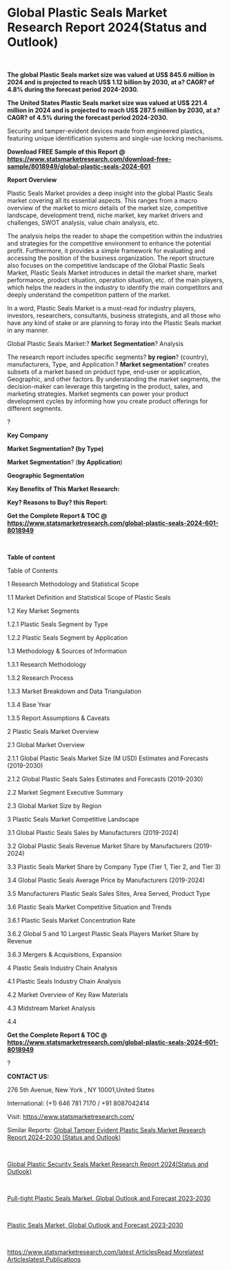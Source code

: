 <h1>Global Plastic Seals Market Research Report 2024(Status and Outlook)</h1><br/><p><strong>The global Plastic Seals market size was valued at US$ 845.6 million in 2024 and is projected to reach US$ 1.12 billion by 2030, at a? <strong>CAGR</strong>? of 4.8% during the forecast period 2024-2030.</strong></p>
 
 
 
 <p><strong>The United States Plastic Seals market size was valued at US$ 221.4 million in 2024 and is projected to reach US$ 287.5 million by 2030, at a? <strong>CAGR</strong>? of 4.5% during the forecast period 2024-2030.</strong></p>
 
 
 
 <p>Security and tamper-evident devices made from engineered plastics, featuring unique identification systems and single-use locking mechanisms.</p>
 
 
 
 <p><strong>Download FREE Sample of this Report @ <a href="https://www.statsmarketresearch.com/download-free-sample/8018949/global-plastic-seals-2024-601">https://www.statsmarketresearch.com/download-free-sample/8018949/global-plastic-seals-2024-601</a></strong></p>
 
 
 
 <p><strong>Report Overview</strong></p>
 
 
 
 <p>Plastic Seals Market provides a deep insight into the global Plastic Seals market covering all its essential aspects. This ranges from a macro overview of the market to micro details of the market size, competitive landscape, development trend, niche market, key market drivers and challenges, SWOT analysis, value chain analysis, etc.</p>
 
 
 
 <p>The analysis helps the reader to shape the competition within the industries and strategies for the competitive environment to enhance the potential profit. Furthermore, it provides a simple framework for evaluating and accessing the position of the business organization. The report structure also focuses on the competitive landscape of the Global Plastic Seals Market, Plastic Seals Market introduces in detail the market share, market performance, product situation, operation situation, etc. of the main players, which helps the readers in the industry to identify the main competitors and deeply understand the competition pattern of the market.</p>
 
 
 
 <p>In a word, Plastic Seals Market is a must-read for industry players, investors, researchers, consultants, business strategists, and all those who have any kind of stake or are planning to foray into the Plastic Seals market in any manner.</p>
 
 
 
 <p>Global Plastic Seals Market:? <strong>Market Segmentation</strong>? Analysis</p>
 
 
 
 <p>The research report includes specific segments? <strong>by region</strong>? (country), manufacturers, Type, and Application.? <strong>Market segmentation</strong>? creates subsets of a market based on product type, end-user or application, Geographic, and other factors. By understanding the market segments, the decision-maker can leverage this targeting in the product, sales, and marketing strategies. Market segments can power your product development cycles by informing how you create product offerings for different segments.</p>
 
 
 
 <p>? </p>
 
 
 
 <p><strong>Key Company</strong></p>
 
 
 
 <p><strong>Market Segmentation? (by Type)</strong></p>
 
 
 
 <p><strong>Market Segmentation</strong>? (<strong><strong>by Application</strong></strong>)</p>
 
 
 
 <p><strong>Geographic Segmentation</strong></p>
 
 
 
 <p><strong>Key Benefits of This Market Research:</strong></p>
 
 
 
 <p><strong>Key? <strong>Reasons to Buy</strong>? this Report:</strong></p>
 
 
 
 <div><b>Get the Complete Report & TOC @ <a href="https://www.statsmarketresearch.com/global-plastic-seals-2024-601-8018949">https://www.statsmarketresearch.com/global-plastic-seals-2024-601-8018949</a></b></div>
 
 
 
 <p><br />
 
 <b>Table of content</b></p>
 
 
 
 <p>Table of Contents<br />
 
 1 Research Methodology and Statistical Scope<br />
 
 1.1 Market Definition and Statistical Scope of Plastic Seals<br />
 
 1.2 Key Market Segments<br />
 
 1.2.1 Plastic Seals Segment by Type<br />
 
 1.2.2 Plastic Seals Segment by Application<br />
 
 1.3 Methodology & Sources of Information<br />
 
 1.3.1 Research Methodology<br />
 
 1.3.2 Research Process<br />
 
 1.3.3 Market Breakdown and Data Triangulation<br />
 
 1.3.4 Base Year<br />
 
 1.3.5 Report Assumptions & Caveats<br />
 
 2 Plastic Seals Market Overview<br />
 
 2.1 Global Market Overview<br />
 
 2.1.1 Global Plastic Seals Market Size (M USD) Estimates and Forecasts (2019-2030)<br />
 
 2.1.2 Global Plastic Seals Sales Estimates and Forecasts (2019-2030)<br />
 
 2.2 Market Segment Executive Summary<br />
 
 2.3 Global Market Size by Region<br />
 
 3 Plastic Seals Market Competitive Landscape<br />
 
 3.1 Global Plastic Seals Sales by Manufacturers (2019-2024)<br />
 
 3.2 Global Plastic Seals Revenue Market Share by Manufacturers (2019-2024)<br />
 
 3.3 Plastic Seals Market Share by Company Type (Tier 1, Tier 2, and Tier 3)<br />
 
 3.4 Global Plastic Seals Average Price by Manufacturers (2019-2024)<br />
 
 3.5 Manufacturers Plastic Seals Sales Sites, Area Served, Product Type<br />
 
 3.6 Plastic Seals Market Competitive Situation and Trends<br />
 
 3.6.1 Plastic Seals Market Concentration Rate<br />
 
 3.6.2 Global 5 and 10 Largest Plastic Seals Players Market Share by Revenue<br />
 
 3.6.3 Mergers & Acquisitions, Expansion<br />
 
 4 Plastic Seals Industry Chain Analysis<br />
 
 4.1 Plastic Seals Industry Chain Analysis<br />
 
 4.2 Market Overview of Key Raw Materials<br />
 
 4.3 Midstream Market Analysis<br />
 
 4.4</p>
 
 
 
 <div><b>Get the Complete Report & TOC @ <a href="https://www.statsmarketresearch.com/global-plastic-seals-2024-601-8018949">https://www.statsmarketresearch.com/global-plastic-seals-2024-601-8018949</a></b></div>
 
 
 
 <p>? </p>
 
 
 
 <p><b>CONTACT US:</b><br />
 
 276 5th Avenue, New York , NY 10001,United States<br />
 
 International: (+1) 646 781 7170 / +91 8087042414<br />
 
 Visit: <a href="https://www.statsmarketresearch.com/">https://www.statsmarketresearch.com/</a><br />
 
 Similar Reports: <a href="https://www.statsmarketresearch.com/global-plastic-seals-2024-601-8018949">Global Tamper Evident Plastic Seals Market Research Report 2024-2030 (Status and Outlook)</a><br />
 
 <br />
 
 <a href="https://www.statsmarketresearch.com/global-plastic-seals-2024-601-8018949">Global Plastic Security Seals Market Research Report 2024(Status and Outlook)</a><br />
 
 <br />
 
 <a href="https://www.statsmarketresearch.com/global-plastic-seals-2024-601-8018949">Pull-tight Plastic Seals Market, Global Outlook and Forecast 2023-2030</a><br />
 
 <br />
 
 <a href="https://www.statsmarketresearch.com/global-plastic-seals-2024-601-8018949">Plastic Seals Market, Global Outlook and Forecast 2023-2030</a><br />
 
 <br />
 
 <a href="https://gyeongbokgung.com">https://www.statsmarketresearch.com/</a><a href="https://hallyeomaritime.com">latest Articles</a><a href="https://jingwansa.com">Read More</a><a href="https://nguoiviet.jp/">latest Articles</a><a href="https://www.intelmarketresearch.com/">latest Publications</a></p>